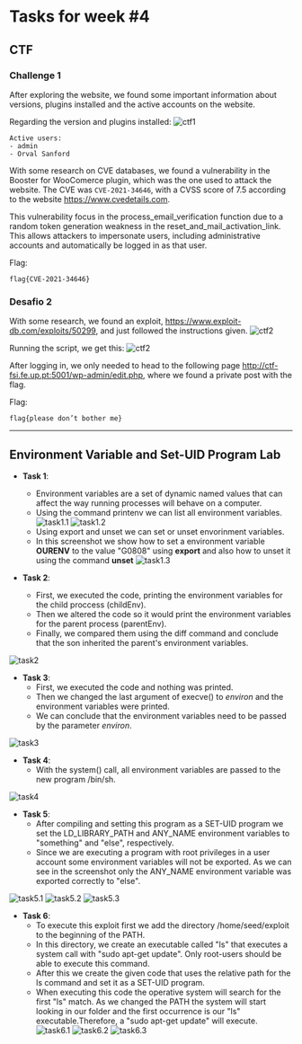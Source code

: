 # Tasks for week \#4

## CTF

### Challenge 1

After exploring the website, we found some important information about versions, plugins installed and the active accounts on the website.

Regarding the version and plugins installed:
![ctf1](docs/logbook4/ctf_ph1.png)

```
Active users:
- admin
- Orval Sanford
```

With some research on CVE databases, we found a vulnerability in the Booster for WooComerce plugin, which was the one used to attack the website. The CVE was `CVE-2021-34646`, with a CVSS score of 7.5 according to the website https://www.cvedetails.com. 

This vulnerability focus in the process_email_verification function due to a random token generation weakness in the reset_and_mail_activation_link.
This allows attackers to impersonate users, including administrative accounts and automatically be logged in as that user.

Flag:
```
flag{CVE-2021-34646}
```

### Desafio 2

With some research, we found an exploit, https://www.exploit-db.com/exploits/50299, and just followed the instructions given.
![ctf2](docs/logbook4/ctf_ph2.png)

Running the script, we get this:
![ctf2](docs/logbook4/ctf_ph3.png)

After logging in, we only needed to head to the following page http://ctf-fsi.fe.up.pt:5001/wp-admin/edit.php, where we found a private post with the flag.


Flag:
```
flag{please don’t bother me}
```

---

## Environment Variable and Set-UID Program Lab

- **Task 1**:
  - Environment variables are a set of dynamic named values that can affect the way running processes will behave on a computer.
  - Using the command printenv we can list all environment variables.
  ![task1.1](docs/logbook4/task1_ph1.png)
  ![task1.2](docs/logbook4/task1_ph2.png)
  - Using export and unset we can set or unset envorinment variables.
  - In this screenshot we show how to set a environment variable **OURENV** to the value "G0808" using **export** and also how to unset it using the command **unset**
  ![task1.3](docs/logbook4/task1_ph3.png)

- **Task 2**:
  - First, we executed the code, printing the environment variables for the child proccess (childEnv).
  - Then we altered the code so it would print the environment variables for the parent process (parentEnv).
  - Finally, we compared them using the diff command and conclude that the son inherited the parent's environment variables. 

![task2](docs/logbook4/task2_ph1.png)

- **Task 3**:
  - First, we executed the code and nothing was printed.
  - Then we changed the last argument of execve() to *environ* and the environment variables were printed.
  - We can conclude that the environment variables need to be passed by the parameter *environ*.

![task3](docs/logbook4/task3_ph1.png)

- **Task 4**:
  - With the system() call, all environment variables are passed to the new program /bin/sh.

![task4](docs/logbook4/task4_ph1.png)

- **Task 5**:
  - After compiling and setting this program as a SET-UID program we set the LD_LIBRARY_PATH and ANY_NAME environment variables to "something" and "else", respectively.
  - Since we are executing a program with root privileges in a user account some environment variables will not be exported. As we can see in the screenshot only the ANY_NAME environment variable was exported correctly to "else".

![task5.1](docs/logbook4/task5_ph1.png)
![task5.2](docs/logbook4/task5_ph2.png)
![task5.3](docs/logbook4/task5_ph3.png)
- **Task 6**:
  - To execute this exploit first we add the directory /home/seed/exploit to the beginning of the PATH.
  - In this directory, we create an executable called "ls" that executes a system call with "sudo apt-get update". Only root-users should be able to execute this command.
  - After this we create the given code that uses the relative path for the ls command and set it as a SET-UID program.
  - When executing this code the operative system will search for the first "ls" match. As we changed the PATH the system will start looking in our folder and the first occurrence is our "ls" executable.Therefore, a "sudo apt-get update" will execute.
  ![task6.1](docs/logbook4/task6_ph1.png)
  ![task6.2](docs/logbook4/task6_ph2.png)
  ![task6.3](docs/logbook4/task6_ph3.png)
